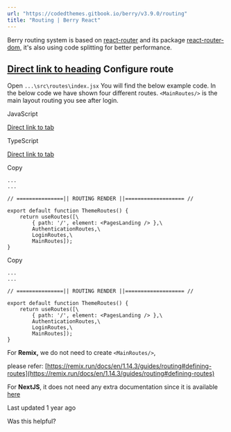 ```yaml
---
url: "https://codedthemes.gitbook.io/berry/v3.9.0/routing"
title: "Routing | Berry React"
---
```


Berry routing system is based on [react-router](https://reacttraining.com/react-router/) and its package [react-router-dom,](https://reacttraining.com/react-router/web/guides/quick-start) it's also using code splitting for better performance.

## [Direct link to heading](https://codedthemes.gitbook.io/berry/v3.9.0/routing\#configure-route)    Configure route

Open `...\src\routes\index.jsx` You will find the below example code. In the below code we have shown four different routes. `<MainRoutes/>` is the main layout routing you see after login.

JavaScript

[Direct link to tab](https://codedthemes.gitbook.io/berry/v3.9.0/routing#tab-javascript)

TypeScript

[Direct link to tab](https://codedthemes.gitbook.io/berry/v3.9.0/routing#tab-typescript)

Copy

```inline-grid min-w-full grid-cols-[auto_1fr] [count-reset:line] print:whitespace-pre-wrap
...
...

// ===============|| ROUTING RENDER ||=================== //

export default function ThemeRoutes() {
    return useRoutes([\
        { path: '/', element: <PagesLanding /> },\
        AuthenticationRoutes,\
        LoginRoutes,\
        MainRoutes]);
}
```

Copy

```inline-grid min-w-full grid-cols-[auto_1fr] [count-reset:line] print:whitespace-pre-wrap
...
...

// ===============|| ROUTING RENDER ||=================== //

export default function ThemeRoutes() {
    return useRoutes([\
        { path: '/', element: <PagesLanding /> },\
        AuthenticationRoutes,\
        LoginRoutes,\
        MainRoutes]);
}
```

For **Remix,** we do not need to create `<MainRoutes/>`,

please refer: [https://remix.run/docs/en/1.14.3/guides/routing#defining-routes](https://remix.run/docs/en/1.14.3/guides/routing#defining-routes)

For **NextJS**, it does not need any extra documentation since it is available [here](https://nextjs.org/docs/app/building-your-application/routing)

Last updated 1 year ago

Was this helpful?
